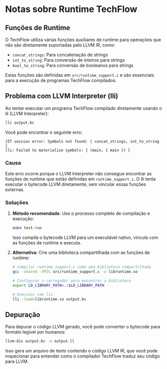# Notas sobre Runtime TechFlow

## Funções de Runtime

O TechFlow utiliza várias funções auxiliares de runtime para operações que não são diretamente suportadas pelo LLVM IR, como:

- `concat_strings`: Para concatenação de strings
- `int_to_string`: Para conversão de inteiros para strings
- `bool_to_string`: Para conversão de booleanos para strings

Estas funções são definidas em `src/runtime_support.c` e são essenciais para a execução de programas TechFlow compilados.

## Problema com LLVM Interpreter (lli)

Ao tentar executar um programa TechFlow compilado diretamente usando o lli (LLVM Interpreter):

```bash
lli output.bc
```

Você pode encontrar o seguinte erro:

```
JIT session error: Symbols not found: [ concat_strings, int_to_string ]
lli: Failed to materialize symbols: { (main, { main }) }
```

### Causa

Este erro ocorre porque o LLVM Interpreter não consegue encontrar as funções de runtime que estão definidas em `runtime_support.c`. O lli tenta executar o bytecode LLVM diretamente, sem vincular essas funções externas.

### Soluções

1. **Método recomendado**: Use o processo completo de compilação e execução:

   ```bash
   make test-run
   ```

   Isso compila o bytecode LLVM para um executável nativo, vincula com as funções de runtime e executa.

2. **Alternativa**: Crie uma biblioteca compartilhada com as funções de runtime:

   ```bash
   # Compilar runtime_support.c como uma biblioteca compartilhada
   gcc -shared -fPIC src/runtime_support.c -o libruntime.so
   
   # Configurar o carregador para encontrar a biblioteca
   export LD_LIBRARY_PATH=.:$LD_LIBRARY_PATH
   
   # Executar com lli
   lli -load=libruntime.so output.bc
   ```

## Depuração

Para depurar o código LLVM gerado, você pode converter o bytecode para formato legível por humanos:

```bash
llvm-dis output.bc -o output.ll
```

Isso gera um arquivo de texto contendo o código LLVM IR, que você pode inspecionar para entender como o compilador TechFlow traduz seu código para LLVM.